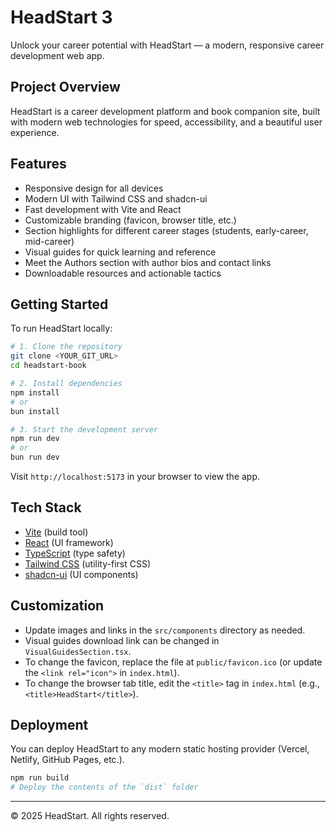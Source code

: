 # HeadStart 3

Unlock your career potential with HeadStart — a modern, responsive career development web app.

## Project Overview
HeadStart is a career development platform and book companion site, built with modern web technologies for speed, accessibility, and a beautiful user experience.

## Features
- Responsive design for all devices
- Modern UI with Tailwind CSS and shadcn-ui
- Fast development with Vite and React
- Customizable branding (favicon, browser title, etc.)
- Section highlights for different career stages (students, early-career, mid-career)
- Visual guides for quick learning and reference
- Meet the Authors section with author bios and contact links
- Downloadable resources and actionable tactics

## Getting Started
To run HeadStart locally:

```sh
# 1. Clone the repository
git clone <YOUR_GIT_URL>
cd headstart-book

# 2. Install dependencies
npm install
# or
bun install

# 3. Start the development server
npm run dev
# or
bun run dev
```

Visit `http://localhost:5173` in your browser to view the app.

## Tech Stack
- [Vite](https://vitejs.dev/) (build tool)
- [React](https://react.dev/) (UI framework)
- [TypeScript](https://www.typescriptlang.org/) (type safety)
- [Tailwind CSS](https://tailwindcss.com/) (utility-first CSS)
- [shadcn-ui](https://ui.shadcn.com/) (UI components)

## Customization
- Update images and links in the `src/components` directory as needed.
- Visual guides download link can be changed in `VisualGuidesSection.tsx`.
- To change the favicon, replace the file at `public/favicon.ico` (or update the `<link rel="icon">` in `index.html`).
- To change the browser tab title, edit the `<title>` tag in `index.html` (e.g., `<title>HeadStart</title>`).

## Deployment
You can deploy HeadStart to any modern static hosting provider (Vercel, Netlify, GitHub Pages, etc.).

```sh
npm run build
# Deploy the contents of the `dist` folder
```

---

© 2025 HeadStart. All rights reserved.
